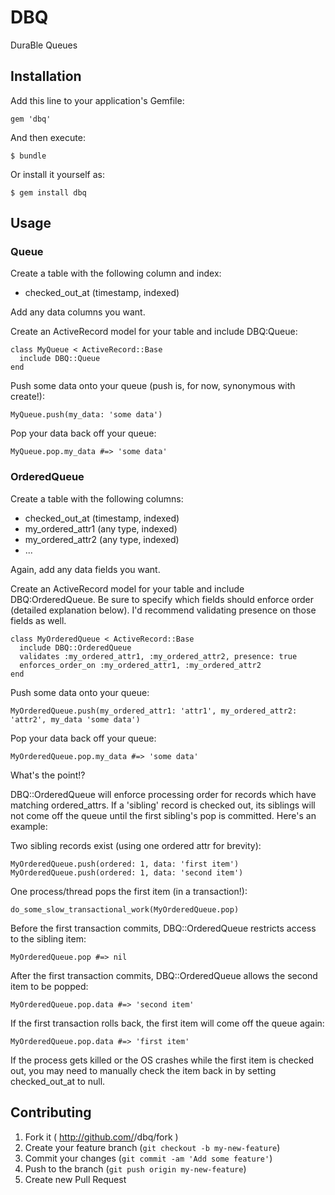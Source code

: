 # DBQ

DuraBle Queues

## Installation

Add this line to your application's Gemfile:

    gem 'dbq'

And then execute:

    $ bundle

Or install it yourself as:

    $ gem install dbq

## Usage

### Queue

Create a table with the following column and index:

* checked_out_at (timestamp, indexed)

Add any data columns you want.

Create an ActiveRecord model for your table and include DBQ:Queue:

```
class MyQueue < ActiveRecord::Base
  include DBQ::Queue
end
```

Push some data onto your queue (push is, for now, synonymous with create!):

```MyQueue.push(my_data: 'some data')```

Pop your data back off your queue:

```MyQueue.pop.my_data #=> 'some data'```

### OrderedQueue

Create a table with the following columns:

* checked_out_at (timestamp, indexed)
* my_ordered_attr1 (any type, indexed)
* my_ordered_attr2 (any type, indexed)
* ...

Again, add any data fields you want.

Create an ActiveRecord model for your table and include DBQ:OrderedQueue. Be sure to specify which fields should enforce order (detailed explanation below). I'd recommend validating presence on those fields as well.

```
class MyOrderedQueue < ActiveRecord::Base
  include DBQ::OrderedQueue
  validates :my_ordered_attr1, :my_ordered_attr2, presence: true
  enforces_order_on :my_ordered_attr1, :my_ordered_attr2
end
```

Push some data onto your queue:

```MyOrderedQueue.push(my_ordered_attr1: 'attr1', my_ordered_attr2: 'attr2', my_data 'some data')```

Pop your data back off your queue:

```MyOrderedQueue.pop.my_data #=> 'some data'```

What's the point!?

DBQ::OrderedQueue will enforce processing order for records which have matching ordered_attrs. If a 'sibling' record is checked out, its siblings will not come off the queue until the first sibling's pop is committed. Here's an example:

Two sibling records exist (using one ordered attr for brevity):

```
MyOrderedQueue.push(ordered: 1, data: 'first item')
MyOrderedQueue.push(ordered: 1, data: 'second item')
```

One process/thread pops the first item (in a transaction!):

```do_some_slow_transactional_work(MyOrderedQueue.pop) ```

Before the first transaction commits, DBQ::OrderedQueue restricts access to the sibling item:

```MyOrderedQueue.pop #=> nil```

After the first transaction commits, DBQ::OrderedQueue allows the second item to be popped:

```MyOrderedQueue.pop.data #=> 'second item'```

If the first transaction rolls back, the first item will come off the queue again:

```MyOrderedQueue.pop.data #=> 'first item'```

If the process gets killed or the OS crashes while the first item is checked out, you may need to manually check the item back in by setting checked_out_at to null.


## Contributing

1. Fork it ( http://github.com/<my-github-username>/dbq/fork )
2. Create your feature branch (`git checkout -b my-new-feature`)
3. Commit your changes (`git commit -am 'Add some feature'`)
4. Push to the branch (`git push origin my-new-feature`)
5. Create new Pull Request
